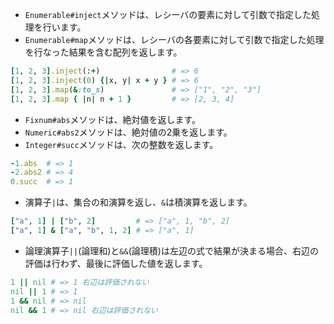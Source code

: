 - `Enumerable#inject`メソッドは、レシーバの要素に対して引数で指定した処理を行います。
- `Enumerable#map`メソッドは、レシーバの各要素に対して引数で指定した処理を行なった結果を含む配列を返します。

```ruby
[1, 2, 3].inject(:+)                # => 6
[1, 2, 3].inject(0) {|x, y| x + y } # => 6
[1, 2, 3].map(&:to_s)               # => ["1", "2", "3"]
[1, 2, 3].map { |n| n + 1 }         # => [2, 3, 4]
```

- `Fixnum#abs`メソッドは、絶対値を返します。
- `Numeric#abs2`メソッドは、絶対値の2乗を返します。
- `Integer#succ`メソッドは、次の整数を返します。

```ruby
-1.abs  # => 1
-2.abs2 # => 4
0.succ  # => 1
```

- 演算子`|`は、集合の和演算を返し、`&`は積演算を返します。

```ruby
["a", 1] | ["b", 2]         # => ["a", 1, "b", 2]
["a", 1] & ["a", "b", 1, 2] # => ["a", 1]
```

- 論理演算子`||`(論理和)と`&&`(論理積)は左辺の式で結果が決まる場合、右辺の評価は行わず、最後に評価した値を返します。

```ruby
1 || nil # => 1 右辺は評価されない
nil || 1 # => 1
1 && nil # => nil
nil && 1 # => nil 右辺は評価されない
```
